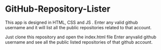 # GitHub-Repository-Lister
This app is designed in HTML, CSS and JS . Enter any valid github username and it will list all the public repositories related to that account.

Just clone this repository and open the index.html file
Enter anyvalid github username and see all the public listed repositories of that github account.
